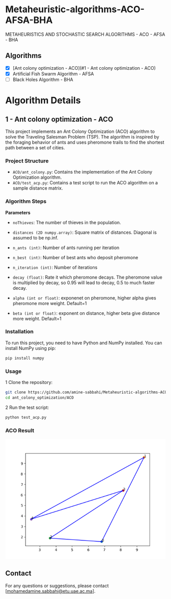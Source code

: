 # Metaheuristic-algorithms-ACO-AFSA-BHA
METAHEURISTICS AND STOCHASTIC SEARCH ALGORITHMS - ACO - AFSA - BHA

## **Algorithms**

- [x] [Ant colony optimization - ACO](#1 - Ant colony optimization - ACO)
- [x] Artificial Fish Swarm Algorithm - AFSA
- [ ] Black Holes Algorithm - BHA

# **Algorithm Details**
## **1 - Ant colony optimization - ACO**

This project implements an Ant Colony Optimization (ACO) algorithm to solve the Traveling Salesman Problem (TSP). The algorithm is inspired by the foraging behavior of ants and uses pheromone trails to find the shortest path between a set of cities.

### Project Structure

- `ACO/ant_colony.py`: Contains the implementation of the Ant Colony Optimization algorithm.
- `ACO/test_acp.py`: Contains a test script to run the ACO algorithm on a sample distance matrix.

### **Algorithm Steps**

**Parameters**

- `noThieves`: The number of thieves in the population.

- `distances (2D numpy.array)`: Square matrix of distances. Diagonal is assumed to be np.inf.
- `n_ants (int)`: Number of ants running per iteration
- `n_best (int)`: Number of best ants who deposit pheromone
- `n_iteration (int)`: Number of iterations
- `decay (float)`: Rate it which pheromone decays. The pheromone value is multiplied by decay, so 0.95 will lead to decay, 0.5 to much faster decay.
- `alpha (int or float)`: exponenet on pheromone, higher alpha gives pheromone more weight. Default=1
- `beta (int or float)`: exponent on distance, higher beta give distance more weight. Default=1

### Installation

To run this project, you need to have Python and NumPy installed. You can install NumPy using pip:

```bash
pip install numpy
```

### Usage
 1 Clone the repository:

```bash
git clone https://github.com/amine-sabbahi/Metaheuristic-algorithms-ACO-AFSA-BHA.git
cd ant_colony_optimization/ACO
```
 2 Run the test script:

```bash
python test_acp.py
```
### ACO Result
![figure](ACO/Figures/Figure_1.png)




## Contact

For any questions or suggestions, please contact [mohamedamine.sabbahi@etu.uae.ac.ma].



